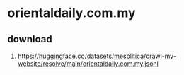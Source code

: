 # orientaldaily.com.my

## download

1. https://huggingface.co/datasets/mesolitica/crawl-my-website/resolve/main/orientaldaily.com.my.jsonl